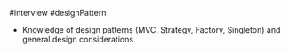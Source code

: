 #interview #designPattern
- Knowledge of design patterns (MVC, Strategy, Factory, Singleton) and general design considerations